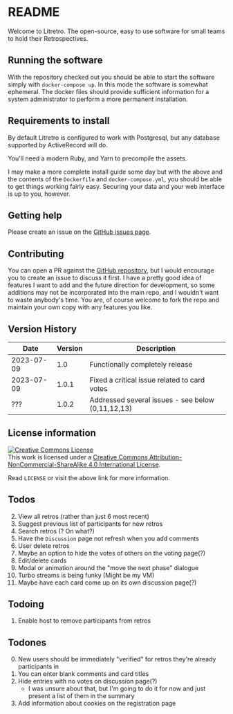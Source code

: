 # README

Welcome to Litretro. The open-source, easy to use software for small teams
to hold their Retrospectives.

## Running the software

With the repository checked out you should be able to start the software
simply with `docker-compose up`. In this mode the software is somewhat
ephemeral. The docker files should provide sufficient information for
a system administrator to perform a more permanent installation.

## Requirements to install

By default Litretro is configured to work with Postgresql, but any 
database supported by ActiveRecord will do.

You'll need a modern Ruby, and Yarn to precompile the assets.

I may make a more complete install guide some day but with the above and
the contents of the `Dockerfile` and `docker-compose.yml`, you should be
able to get things working fairly easy. Securing your data and your
web interface is up to you, however.

## Getting help

Please create an issue on the
[GitHub issues page](https://github.com/michaellitherland/litretro/issues).

## Contributing

You can open a PR against the
[GitHub repository](https://github.com/michaellitherland/litretro),
but I would encourage you to create an issue to discuss it first. I have
a pretty good idea of features I want to add and the future direction
for development, so some additions may not be incorporated into the
main repo, and I wouldn't want to waste anybody's time. You are, of course
welcome to fork the repo and maintain your own copy with any features you
like.

## Version History

| Date | Version | Description |
|------|---------|-------------|
| 2023-07-09 | 1.0 | Functionally completely release |
| 2023-07-09 | 1.0.1 | Fixed a critical issue related to card votes |
| ??? | 1.0.2 | Addressed several issues - see below (0,11,12,13) |

## License information

<div class="aside">
<a rel="license" href="http://creativecommons.org/licenses/by-nc-sa/4.0/"><img alt="Creative Commons License" style="border-width:0" src="https://i.creativecommons.org/l/by-nc-sa/4.0/88x31.png" /></a><br />This work is licensed under a <a rel="license" href="http://creativecommons.org/licenses/by-nc-sa/4.0/">Creative Commons Attribution-NonCommercial-ShareAlike 4.0 International License</a>.
</div>

Read `LICENSE` or visit the above link for more information.

## Todos

2) View all retros (rather than just 6 most recent)
3) Suggest previous list of participants for new retros
4) Search retros (? On what?)
5) Have the `Discussion` page not refresh when you add comments
6) User delete retros
7) Maybe an option to hide the votes of others on the voting page(?)
8) Edit/delete cards
9) Modal or animation around the "move the next phase" dialogue
10) Turbo streams is being funky (Might be my VM)
14) Maybe have each card come up on its own discussion page(?)

## Todoing

1) Enable host to remove participants from retros

## Todones

0) New users should be immediately "verified" for retros they're already participants in
11) You can enter blank comments and card titles
12) Hide entries with no votes on discussion page(?)
    - I was unsure about that, but I'm going to do it for now and just present a list of them in the summary
13) Add information about cookies on the registration page

